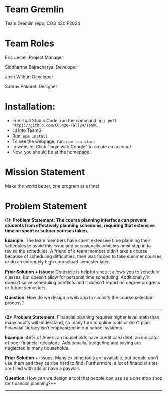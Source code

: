# Team Gremlin

Team Gremlin repo, COS 420 F2024

# Team Roles

Eric Jestel: Project Manager

Siddhartha Bajracharya: Developer

Josh Wilbur: Developer

Saurav Pokhrel: Designer


# Installation:

* In Virtual Studio Code, run the command: `git pull https://github.com/COS420-Fall24/TeamG`
* `cd` into TeamG
* Run: `npm install`
* To see the webpage, run: `npm run start`
* In website: Click "login with Google" to create an account.
* Now, you should be at the homepage.


# Mission Statement

Make the world better, one program at a time!

# Problem Statement

****(1): Problem Statement**: The course planning interface can prevent students from effectively planning schedules, requiring that extensive time be spent or subpar courses taken.**

**Example**: The team members have spent extensive time planning their schedules to avoid this issue and occasionally advisors must step in to revise the schedules. A friend of a team member didn’t take a course because of scheduling difficulties, then was forced to take summer courses or do an extremely high courseload semester later.

**Prior Solution + Issues**: Coursicle is helpful since it allows you to schedule classes, but doesn’t allow for personal time scheduling. Additionally, it doesn’t solve scheduling conflicts and it doesn’t report on degree progress or future semesters.

**Question**: How do we design a web app to simplify the course selection process?

---

**(2): Problem Statement**: Financial planning requires higher level math than many adults will understand, so many turn to online tools or don’t plan. Financial literacy isn’t emphasized in our school systems.

**Example**: 46% of American households have credit card debt, an indicator of poor financial decisions. Additionally, budgeting and saving are neglected in many households.

**Prior Solution** + Issues: Many existing tools are available, but people don’t use them and they can be hard to find. Furthermore, a lot of financial sites are filled with ads or have a paywall.

**Question**: How can we design a tool that people can use as a one stop shop for financial planning?**

---